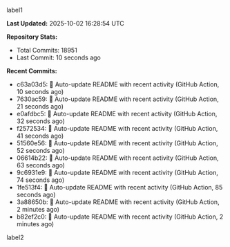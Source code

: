 
label1 
<!-- ACTIVITY_START -->
**Last Updated:** 2025-10-02 16:28:54 UTC

**Repository Stats:**
- Total Commits: 18951
- Last Commit: 10 seconds ago

**Recent Commits:**
- c63a03d5: 🤖 Auto-update README with recent activity (GitHub Action, 10 seconds ago)
- 7630ac59: 🤖 Auto-update README with recent activity (GitHub Action, 21 seconds ago)
- e0afdbc5: 🤖 Auto-update README with recent activity (GitHub Action, 32 seconds ago)
- f2572534: 🤖 Auto-update README with recent activity (GitHub Action, 41 seconds ago)
- 51560e56: 🤖 Auto-update README with recent activity (GitHub Action, 52 seconds ago)
- 06614b22: 🤖 Auto-update README with recent activity (GitHub Action, 63 seconds ago)
- 9c6931e9: 🤖 Auto-update README with recent activity (GitHub Action, 74 seconds ago)
- 1fe513f4: 🤖 Auto-update README with recent activity (GitHub Action, 85 seconds ago)
- 3a88650b: 🤖 Auto-update README with recent activity (GitHub Action, 2 minutes ago)
- b82ef2c0: 🤖 Auto-update README with recent activity (GitHub Action, 2 minutes ago)
<!-- ACTIVITY_END -->

label2
